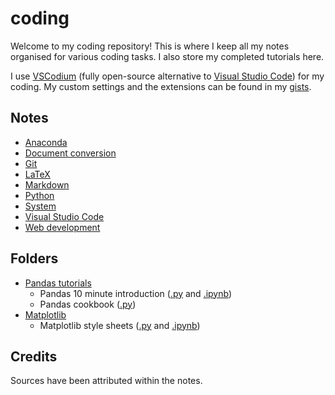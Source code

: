 # coding

Welcome to my coding repository! This is where I keep all my notes organised for various coding tasks. I also store my completed tutorials here.

I use [VSCodium](https://vscodium.github.io/) (fully open-source alternative to [Visual Studio Code](https://code.visualstudio.com/)) for my coding. My custom settings and the extensions can be found in my [gists](https://gist.github.com/nmstreethran). 

## Notes

- [Anaconda](/anaconda-prompts.md)
- [Document conversion](/doc-conversion-notes.md)
- [Git](/git-notes.md)
- [LaTeX](/latex-notes.md)
- [Markdown](/markdown-notes.md)
- [Python](/python-notes.md)
- [System](/system-notes.md)
- [Visual Studio Code](/vscode-notes.md)
- [Web development](/webdev-notes.md)

## Folders

- [Pandas tutorials](/pandas/)
  - Pandas 10 minute introduction ([.py](/pandas/pandas-10-min-intro/pandas-10-min-intro.py) and [.ipynb](/pandas/pandas-10-min-intro/pandas-10-min-intro.ipynb))
  - Pandas cookbook ([.py](/pandas/pandas-cookbook/pandas-cookbook.py))
- [Matplotlib](/matplotlib/)
  - Matplotlib style sheets ([.py](/matplotlib/matplotlib-style-sheets.py) and [.ipynb](/matplotlib/matplotlib-style-sheets.ipynb))

## Credits

Sources have been attributed within the notes.
